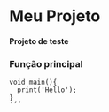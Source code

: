 # Meu Projeto
#### Projeto de teste
### **Função principal**
```
void main(){
  print('Hello');
}
´´´
